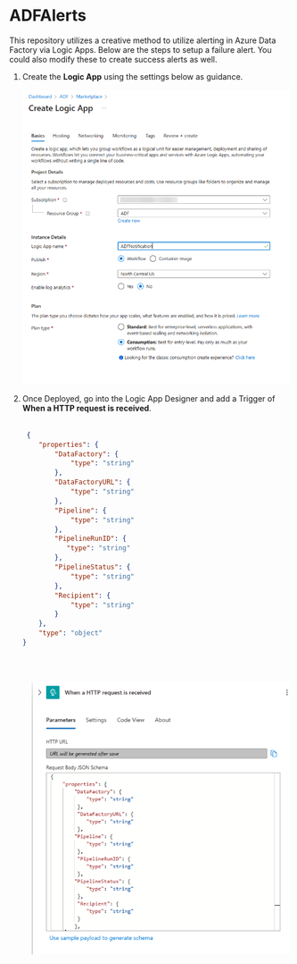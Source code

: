 # ADFAlerts
This repository utilizes a creative method to utilize alerting in Azure Data Factory via Logic Apps.  Below are the steps to setup a failure alert.  You could also modify these to create success alerts as well.

1.	Create the <B>Logic App</B> using the settings below as guidance.  <br> &nbsp; <br>
![Create Logic App](/img/1-createlogicapp.png)

2. Once Deployed, go into the Logic App Designer and add a Trigger of <B>When a HTTP request is received</B>.<br> &nbsp;<br>

    ```json
     {
        "properties": {
            "DataFactory": {
                "type": "string"
            },
            "DataFactoryURL": {
                "type": "string"
            },
            "Pipeline": {
                "type": "string"
            },
            "PipelineRunID": {
               "type": "string"
        	},
            "PipelineStatus": {
                "type": "string"
            },
            "Recipient": {
                "type": "string"
            }
        },
    	"type": "object"
    }

    ```
<br> &nbsp;<br> 
    <div style="padding-left: 40px">
          ![Logic App Trigger](/img/2-logicapptrigger.png)
    </div>
